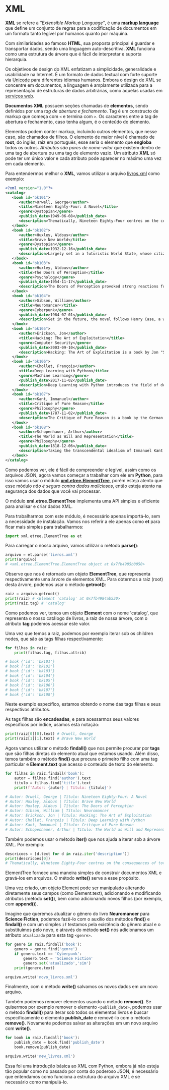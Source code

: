 # XML

**[XML](https://en.wikipedia.org/wiki/XML)** se refere a *"Extensible Markup Language"*, é uma **[markup language](https://en.wikipedia.org/wiki/Markup_language)** que define um conjunto de regras para a codificação de documentos em um formato tanto legível por humanos quanto por máquina. 

Com similaridades ao famoso **HTML**, sua proposta principal é guardar e transportar dados, sendo uma linguagem auto-descritiva. **XML** funciona como uma estrutura de árvore que é fácil de interpretar e suporta hierarquia. 

Os objetivos de design do XML enfatizam a simplicidade, generalidade e usabilidade na Internet. É um formato de dados textual com forte suporte via [Unicode](https://en.wikipedia.org/wiki/Unicode) para diferentes idiomas humanos. Embora o design de XML se concentre em documentos, a linguagem é amplamente utilizada para a representação de estruturas de dados arbitrárias, como aquelas usadas em [serviços web](https://en.wikipedia.org/wiki/Web_service).

**Documentos XML** possuem seções chamadas de **elementos**, sendo definidos por uma *tag de abertura e fechamento*. Tag é um constructo de markup que começa com `<` e termina com `>`. Os caracteres entre a tag de abertura e fechamento, caso tenha algum, é o conteúdo do elemento. 

Elementos podem conter markup, incluindo outros elementos, que nesse caso, são chamados de filhos. O elemento de maior nível é chamado de **root**, do inglês, raiz em português, esse seria o elemento que **engloba** todos os outros. *Atributos são pares de nome-valor* que existem dentro de uma tag de abertura ou uma tag de elemento vazio. Um atributo **XML** só pode ter um único valor e cada atributo pode aparecer no máximo uma vez em cada elemento.

Para entendermos melhor o **XML**, vamos utilizar o arquivo [livros.xml](https://github.com/the-akira/Python-Iluminado/blob/master/Arquivos/livros.xml) como exemplo:

```xml
<?xml version="1.0"?>
<catalog>
   <book id="bk101">
      <author>Orwell, George</author>
      <title>Nineteen Eighty-Four: A Novel</title>
      <genre>Dystopian</genre>
      <publish_date>1949-06-08</publish_date>
      <description>Thematically, Nineteen Eighty-Four centres on the consequences of totalitarianism, mass surveillance, and repressive regimentation of persons and behaviours within society.</description>
   </book>
   <book id="bk102">
      <author>Huxley, Aldous</author>
      <title>Brave New World</title>
      <genre>Dystopian</genre>
      <publish_date>1932-12-16</publish_date>
      <description>Largely set in a futuristic World State, whose citizens are environmentally engineered into an intelligence-based social hierarchy, the novel anticipates huge scientific advancements in reproductive technology, sleep-learning, psychological manipulation and classical conditioning that are combined to make a dystopian society which is challenged by only a single individual: the story's protagonist.</description>
   </book>
   <book id="bk103">
      <author>Huxley, Aldous</author>
      <title>The Doors of Perception</title>
      <genre>Psychology</genre>
      <publish_date>1954-11-17</publish_date>
      <description>The Doors of Perception provoked strong reactions for its evaluation of psychedelic drugs as facilitators of mystical insight with great potential benefits for science, art, and religion.</description>
   </book>
   <book id="bk104">
      <author>Gibson, William</author>
      <title>Neuromancer</title>
      <genre>Cyberpunk</genre>
      <publish_date>1984-07-01</publish_date>
      <description>Set in the future, the novel follows Henry Case, a washed-up computer hacker who is hired for one last job, which brings him up against a powerful artificial intelligence.</description>
   </book>
   <book id="bk105">
      <author>Erickson, Jon</author>
      <title>Hacking: The Art of Exploitation</title>
      <genre>Computer Security</genre>
      <publish_date>2003-09-10</publish_date>
      <description>Hacking: The Art of Exploitation is a book by Jon "Smibbs" Erickson about computer security and network security.</description>
   </book>
   <book id="bk106">
      <author>Chollet, François</author>
      <title>Deep Learning with Python</title>
      <genre>Machine Learning</genre>
      <publish_date>2017-11-02</publish_date>
      <description>Deep Learning with Python introduces the field of deep learning using the Python language and the powerful Keras library. Written by Keras creator and Google AI researcher François Chollet, this book builds your understanding through intuitive explanations and practical examples.</description>
   </book>
   <book id="bk107">
      <author>Kant, Immanuel</author>
      <title>Critique of Pure Reason</title>
      <genre>Philosophy</genre>
      <publish_date>1787-11-02</publish_date>
      <description>The Critique of Pure Reason is a book by the German philosopher Immanuel Kant, in which the author seeks to determine the limits and scope of metaphysics.</description>
   </book>
   <book id="bk108">
      <author>Schopenhauer, Arthur</author>
      <title>The World as Will and Representation</title>
      <genre>Philosophy</genre>
      <publish_date>1818-12-06</publish_date>
      <description>Taking the transcendental idealism of Immanuel Kant as his starting point, Schopenhauer argues that the world we experience around us—the world of objects in space and time and related in causal ways—exists solely as 'representation' (Vorstellung) dependent on a cognizing subject, not as a world that can be considered to exist in itself (independently of how it appears to the subject’s mind).</description>
   </book>
</catalog>
```

Como podemos ver, ele é fácil de compreender e legível, assim como os arquivos JSON, agora vamos começar a trabalhar com ele em **Python**, para isso vamos usar o módulo **[xml.etree.ElementTree](https://docs.python.org/3/library/xml.etree.elementtree.html)**, porém esteja atento que esse módulo *não é seguro contra dados maliciosos*, então esteja atento na segurança dos dados que você vai processar.

O módulo **xml.etree.ElementTree** implementa uma API simples e eficiente para analisar e criar dados XML.

Para trabalharmos com este módulo, é necessário apenas importá-lo, sem a necessidade de instalação. Vamos nos referir a ele apenas como **et** para ficar mais simples para trabalharmos:

```python
import xml.etree.ElementTree as et
```

Para carregar o nosso arquivo, vamos utilizar o método **parse()**:

```python
arquivo = et.parse('livros.xml')
print(arquivo)
# <xml.etree.ElementTree.ElementTree object at 0x7fb4985b0050>
```

Observe que nos é retornado um objeto **ElementTree**, que representa respectivamente uma árvore de elementos XML. Para obtermos a raiz (root) desta árvore, podemos usar o método **getroot()**:

```python
raiz = arquivo.getroot()
print(raiz) # <Element 'catalog' at 0x7fb4984ab530>
print(raiz.tag) # 'catalog'
```

Como podemos ver, temos um objeto **Element** com o nome 'catalog', que representa o nosso catálogo de livros, a raiz de nossa árvore, com o atributo **tag** podemos acessar este valor.

Uma vez que temos a raiz, podemos por exemplo iterar sob os children nodes, que são as tags filhas respectivamente:

```python
for filhas in raiz:
    print(filhas.tag, filhas.attrib)

# book {'id': 'bk101'}
# book {'id': 'bk102'}
# book {'id': 'bk103'}
# book {'id': 'bk104'}
# book {'id': 'bk105'}
# book {'id': 'bk106'}
# book {'id': 'bk107'}
# book {'id': 'bk108'}
```

Neste exemplo específico, estamos obtendo o nome das tags filhas e seus respectivos atributos.

As tags filhas são **encadeadas**, e para acessarmos seus valores específicos por índice, usamos esta notação:

```python
print(raiz[0][0].text) # Orwell, George
print(raiz[1][1].text) # Brave New World
```

Agora vamos utilizar o método **findall()** que nos permite procurar por **tags** que são filhas diretas do elemento atual que estamos usando. Além disso, temos também o método **find()** que procura o primeiro filho com uma tag particular e **Element.text** que acesso o conteúdo de texto do elemento.

```python
for filhas in raiz.findall('book'):
    autor = filhas.find('author').text 
    titulo = filhas.find('title').text 
    print(f'Autor: {autor} | Título: {titulo}')

# Autor: Orwell, George | Título: Nineteen Eighty-Four: A Novel
# Autor: Huxley, Aldous | Título: Brave New World
# Autor: Huxley, Aldous | Título: The Doors of Perception
# Autor: Gibson, William | Título: Neuromancer
# Autor: Erickson, Jon | Título: Hacking: The Art of Exploitation
# Autor: Chollet, François | Título: Deep Learning with Python
# Autor: Kant, Immanuel | Título: Critique of Pure Reason
# Autor: Schopenhauer, Arthur | Título: The World as Will and Representation 
```

Também podemos usar o método **iter()** que nos ajuda a iterar sob a árvore XML. Por exemplo:

```python
descricoes = [d.text for d in raiz.iter('description')]
print(descricoes[0])
# Thematically, Nineteen Eighty-Four centres on the consequences of totalitarianism, mass surveillance, and repressive regimentation of persons and behaviours within society.
```

ElementTree fornece uma maneira simples de construir documentos XML e gravá-los em arquivos. O método **write()** serve a esse propósito.

Uma vez criado, um objeto Element pode ser manipulado alterando diretamente seus campos (como Element.text), adicionando e modificando atributos (método **set()**), bem como adicionando novos filhos (por exemplo, com **append()**).

Imagine que queremos atualizar o gênero do livro **Neuromancer** para **Science Fiction**, podemos fazê-lo com o auxílio dos métodos **find()** e **findall()** e com um simples `if` testamos pela existência do gênero atual e o substituímos pelo novo, e através do método **set()** nós adicionamos um atributo `atualizado` para esta tag `<genre>`.

```python
for genre in raiz.findall('book'):
    genero = genre.find('genre')
    if genero.text == 'Cyberpunk':
        genero.text = 'Science Fiction'
        genero.set('atualizado','sim')
    print(genero.text)

arquivo.write('novo_livros.xml')
```

Finalmente, com o método **write()** salvamos os novos dados em um novo arquivo.

Também podemos remover elementos usando o método **remove()**. Se quisermos por exemplo remover o elemento `<publish_date>`, podemos usar o método **findall()** para iterar sob todos os elementos livros e buscar especificamente o elemento **publish_date** e removê-lo com o método **remove()**. Novamente podemos salvar as alterações em um novo arquivo com **write()**.

```python
for book in raiz.findall('book'):
    publish_date = book.find('publish_date')
    book.remove(publish_date)

arquivo.write('new_livros.xml')
```

Essa foi uma introdução básica ao XML com Python, embora já não esteja tão popular como no passado por conta do poderoso JSON, é necessário que entendamos como funciona a estrutura do arquivo XML e se necessário como manipulá-lo.